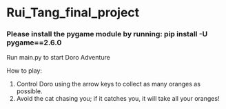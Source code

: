 # Rui_Tang_final_project
### Please install the pygame module by running: pip install -U pygame==2.6.0 
Run main.py to start Doro Adventure  

How to play:  
1. Control Doro using the arrow keys to collect as many oranges as possible.  
2. Avoid the cat chasing you; if it catches you, it will take all your oranges!  
